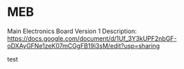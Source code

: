 # MEB
Main Electronics Board Version 1 Description: 
https://docs.google.com/document/d/1Uf_3Y3kUPF2nbGF-oDXAyGFNe1zeK07mCGgFB19i3sM/edit?usp=sharing

test